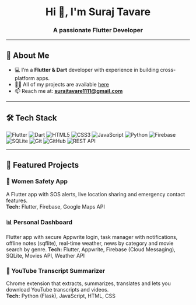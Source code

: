 <h1 align="center">Hi 👋, I'm Suraj Tavare</h1>
<h3 align="center">A passionate Flutter Developer </h3>

---

## 🚀 About Me
- 💻 I’m a **Flutter & Dart** developer with experience in building cross-platform apps.
- 👨‍💻 All of my projects are available [here](https://github.com/SurajTavare?tab=repositories)
- 📫 Reach me at: **surajtavare1111@gmail.com**

---

## 🛠 Tech Stack
![Flutter](https://img.shields.io/badge/Flutter-02569B?style=for-the-badge&logo=flutter&logoColor=white)
![Dart](https://img.shields.io/badge/Dart-0175C2?style=for-the-badge&logo=dart&logoColor=white)
![HTML5](https://img.shields.io/badge/HTML5-E34F26?style=for-the-badge&logo=html5&logoColor=white)
![CSS3](https://img.shields.io/badge/CSS3-1572B6?style=for-the-badge&logo=css3&logoColor=white)
![JavaScript](https://img.shields.io/badge/JavaScript-F7DF1E?style=for-the-badge&logo=javascript&logoColor=black)
![Python](https://img.shields.io/badge/Python-3776AB?style=for-the-badge&logo=python&logoColor=white)
![Firebase](https://img.shields.io/badge/Firebase-ffca28?style=for-the-badge&logo=firebase&logoColor=black)
![SQLite](https://img.shields.io/badge/SQLite-07405E?style=for-the-badge&logo=sqlite&logoColor=white)
![Git](https://img.shields.io/badge/Git-F05032?style=for-the-badge&logo=git&logoColor=white)
![GitHub](https://img.shields.io/badge/GitHub-181717?style=for-the-badge&logo=github&logoColor=white)
![REST API](https://img.shields.io/badge/REST%20API-005571?style=for-the-badge)

---

## 📌 Featured Projects
### 📱 Women Safety App
A Flutter app with SOS alerts, live location sharing and emergency contact features.  
**Tech:** Flutter, Firebase, Google Maps API  

### 📊 Personal Dashboard  
Flutter app with secure Appwrite login, task manager with notifications, offline notes (sqflite), real-time weather, news by category and movie search by genre. 
**Tech:** Flutter, Appwrite, Firebase (Cloud Messaging), SQLite, Movies API, Weather API  

### 📝 YouTube Transcript Summarizer  
Chrome extension that extracts, summarizes, translates and lets you download YouTube transcripts and videos.  
**Tech:** Python (Flask), JavaScript, HTML, CSS  




<!-- ## 🤝 Connect with Me
[![LinkedIn](https://img.shields.io/badge/LinkedIn-0A66C2?style=for-the-badge&logo=linkedin&logoColor=white)](https://linkedin.com/in/YOUR_LINKEDIN)

[![Email](https://img.shields.io/badge/Email-D14836?style=for-the-badge&logo=gmail&logoColor=white)](mailto:surajtavare1111@gmail.com) -->
